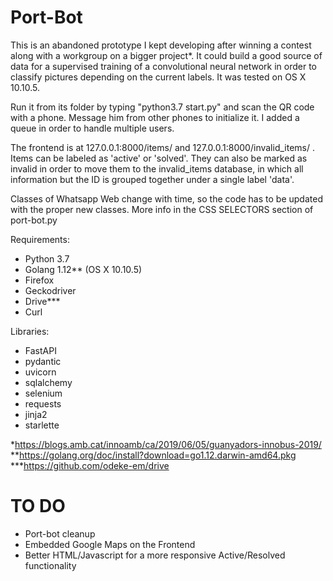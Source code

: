 # Port-Bot

This is an abandoned prototype I kept developing after winning a contest along with a workgroup on a bigger project*. It could build a good source of data for a supervised training of a convolutional neural network in order to classify pictures depending on the current labels. It was tested on OS X 10.10.5. 

Run it from its folder by typing "python3.7 start.py" and scan the QR code with a phone. Message him from other phones to initialize it. I added a queue in order to handle multiple users.

The frontend is at 127.0.0.1:8000/items/ and 127.0.0.1:8000/invalid_items/ . Items can be labeled as 'active' or 'solved'. They can also be marked as invalid in order to move them to the invalid_items database, in which all information but the ID is grouped together under a single label 'data'. 

Classes of Whatsapp Web change with time, so the code has to be updated with the proper new classes. More info in the CSS SELECTORS section of port-bot.py

Requirements:
 - Python 3.7
 - Golang 1.12** (OS X 10.10.5)
 - Firefox
 - Geckodriver
 - Drive***
 - Curl
 
Libraries:
 - FastAPI
 - pydantic
 - uvicorn
 - sqlalchemy
 - selenium
 - requests
 - jinja2
 - starlette
  
  
*https://blogs.amb.cat/innoamb/ca/2019/06/05/guanyadors-innobus-2019/  
**https://golang.org/doc/install?download=go1.12.darwin-amd64.pkg  
***https://github.com/odeke-em/drive  
  
  
# TO DO

* Port-bot cleanup
* Embedded Google Maps on the Frontend
* Better HTML/Javascript for a more responsive Active/Resolved functionality

